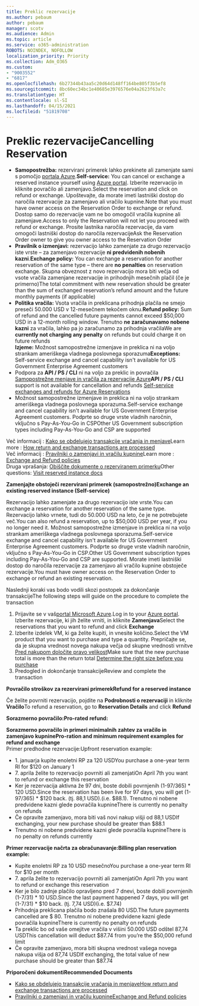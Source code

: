 ```yaml
---
title: Preklic rezervacije
ms.author: pebaum
author: pebaum
manager: scotv
ms.audience: Admin
ms.topic: article
ms.service: o365-administration
ROBOTS: NOINDEX, NOFOLLOW
localization_priority: Priority
ms.collection: Adm_O365
ms.custom:
- "9003552"
- "6817"
ms.openlocfilehash: 6b27344b43aa5c20d64d148ff164be805f3b5ef8
ms.sourcegitcommit: 8bc60ec34bc1e40685e3976576e04a2623f63a7c
ms.translationtype: HT
ms.contentlocale: sl-SI
ms.lasthandoff: 04/15/2021
ms.locfileid: "51819708"
---
```

# <a name="cancelling-reservation"></a><span data-ttu-id="ef9fc-102">Preklic rezervacije</span><span class="sxs-lookup"><span data-stu-id="ef9fc-102">Cancelling Reservation</span></span>

- <span data-ttu-id="ef9fc-103">**Samopostrežba:** rezervirani primerek lahko prekinete ali zamenjate sami s pomočjo [portala Azure](https://portal.azure.com/#blade/Microsoft_Azure_Reservations/ReservationsBrowseBlade).</span><span class="sxs-lookup"><span data-stu-id="ef9fc-103">**Self-service:** You can cancel or exchange a reserved instance yourself using [Azure portal](https://portal.azure.com/#blade/Microsoft_Azure_Reservations/ReservationsBrowseBlade).</span></span> <span data-ttu-id="ef9fc-104">Izberite rezervacijo in kliknite povračilo ali zamenjavo.</span><span class="sxs-lookup"><span data-stu-id="ef9fc-104">Select the reservation and click on refund or exchange.</span></span> <span data-ttu-id="ef9fc-105">Upoštevajte, da morate imeti lastniški dostop do naročila rezervacije za zamenjavo ali vračilo kupnine.</span><span class="sxs-lookup"><span data-stu-id="ef9fc-105">Note that you must have owner access on the Reservation Order to exchange or refund.</span></span> <span data-ttu-id="ef9fc-106">Dostop samo do rezervacije vam ne bo omogočil vračila kupnine ali zamenjave.</span><span class="sxs-lookup"><span data-stu-id="ef9fc-106">Access to only the Reservation will not let you proceed with refund or exchange.</span></span> <span data-ttu-id="ef9fc-107">Prosite lastnika naročila rezervacije, da vam omogoči lastniški dostop do naročila rezervacije</span><span class="sxs-lookup"><span data-stu-id="ef9fc-107">Ask the Reservation Order owner to give you owner access to the Reservation Order</span></span>
- <span data-ttu-id="ef9fc-108">**Pravilnik o izmenjavi:** rezervacijo lahko zamenjate za drugo rezervacijo iste vrste – za zamenjavo rezervacije **ni predvidenih nobenih kazni**.</span><span class="sxs-lookup"><span data-stu-id="ef9fc-108">**Exchange policy:** You can exchange a reservation for another reservation of the same type – there are **no penalties** on reservation exchange.</span></span> <span data-ttu-id="ef9fc-109">Skupna obveznost z novo rezervacijo mora biti večja od vsote vračila zamenjane rezervacije in prihodnjih mesečnih plačil (če je primerno)</span><span class="sxs-lookup"><span data-stu-id="ef9fc-109">The total commitment with new reservation should be greater than the sum of exchanged reservation’s refund amount and the future monthly payments (if applicable)</span></span>
- <span data-ttu-id="ef9fc-110">**Politika vračila:** Vsota vračila in preklicana prihodnja plačila ne smejo preseči 50.000 USD v 12-mesečnem tekočem oknu.</span><span class="sxs-lookup"><span data-stu-id="ef9fc-110">**Refund policy:** Sum of refund and the cancelled future payments cannot exceed $50,000 USD in a 12-month rolling window.</span></span> <span data-ttu-id="ef9fc-111">Trenutno **ne zaračunavamo nobene kazni** za vračila, lahko pa jo zaračunamo za prihodnja vračila</span><span class="sxs-lookup"><span data-stu-id="ef9fc-111">We are **currently not charging any penalty** on refunds but could charge it on future refunds</span></span>  
    <span data-ttu-id="ef9fc-112">**Izjeme:** Možnost samopostrežne izmenjave in preklica ni na voljo strankam ameriškega vladnega poslovnega sporazuma</span><span class="sxs-lookup"><span data-stu-id="ef9fc-112">**Exceptions:** Self-service exchange and cancel capability isn't available for US Government Enterprise Agreement customers</span></span>
- <span data-ttu-id="ef9fc-113">Podpora za **API / PS / CLI** ni na voljo za preklic in povračila [ Samopostrežne menjave in vračila za rezervacije Azure](https://docs.microsoft.com/azure/cost-management-billing/reservations/exchange-and-refund-azure-reservations?WT.mc_id=Portal-Microsoft_Azure_Support)</span><span class="sxs-lookup"><span data-stu-id="ef9fc-113">**API / PS / CLI** support is not available for cancellation and refunds [Self-service exchanges and refunds for Azure Reservations](https://docs.microsoft.com/azure/cost-management-billing/reservations/exchange-and-refund-azure-reservations?WT.mc_id=Portal-Microsoft_Azure_Support)</span></span>
- <span data-ttu-id="ef9fc-114">Možnost samopostrežne izmenjave in preklica ni na voljo strankam ameriškega vladnega poslovnega sporazuma.</span><span class="sxs-lookup"><span data-stu-id="ef9fc-114">Self-service exchange and cancel capability isn't available for US Government Enterprise Agreement customers.</span></span> <span data-ttu-id="ef9fc-115">Podprte so druge vrste vladnih naročnin, vključno s Pay-As-You-Go in CSP</span><span class="sxs-lookup"><span data-stu-id="ef9fc-115">Other US Government subscription types including Pay-As-You-Go and CSP are supported</span></span>

<span data-ttu-id="ef9fc-116">Več informacij : [Kako se obdelujejo transakcije vračanja in menjave](https://docs.microsoft.com/azure/billing/billing-azure-reservations-self-service-exchange-and-refund?WT.mc_id=Portal-Microsoft_Azure_Support#how-return-and-exchange-transactions-are-processed)</span><span class="sxs-lookup"><span data-stu-id="ef9fc-116">Learn more : [How return and exchange transactions are processed](https://docs.microsoft.com/azure/billing/billing-azure-reservations-self-service-exchange-and-refund?WT.mc_id=Portal-Microsoft_Azure_Support#how-return-and-exchange-transactions-are-processed)</span></span>  
<span data-ttu-id="ef9fc-117">Več informacij : [Pravilniki o zamenjavi in ​​vračilu kupnine](https://docs.microsoft.com/azure/billing/billing-azure-reservations-self-service-exchange-and-refund?WT.mc_id=Portal-Microsoft_Azure_Support#exchange-policies)</span><span class="sxs-lookup"><span data-stu-id="ef9fc-117">Learn more : [Exchange and Refund policies](https://docs.microsoft.com/azure/billing/billing-azure-reservations-self-service-exchange-and-refund?WT.mc_id=Portal-Microsoft_Azure_Support#exchange-policies)</span></span>  
<span data-ttu-id="ef9fc-118">Druga vprašanja: [Obiščite dokumente o rezerviranem primerku](https://docs.microsoft.com/azure/billing/billing-save-compute-costs-reservations?WT.mc_id=Portal-Microsoft_Azure_Support)</span><span class="sxs-lookup"><span data-stu-id="ef9fc-118">Other questions: [Visit reserved instance docs](https://docs.microsoft.com/azure/billing/billing-save-compute-costs-reservations?WT.mc_id=Portal-Microsoft_Azure_Support)</span></span>

<span data-ttu-id="ef9fc-119">**Zamenjajte obstoječi rezervirani primerek (samopostrežno)**</span><span class="sxs-lookup"><span data-stu-id="ef9fc-119">**Exchange an existing reserved instance (Self-service)**</span></span>

<span data-ttu-id="ef9fc-120">Rezervacijo lahko zamenjate za drugo rezervacijo iste vrste.</span><span class="sxs-lookup"><span data-stu-id="ef9fc-120">You can exchange a reservation for another reservation of the same type.</span></span> <span data-ttu-id="ef9fc-121">Rezervacijo lahko vrnete, tudi do 50.000 USD na leto, če je ne potrebujete več.</span><span class="sxs-lookup"><span data-stu-id="ef9fc-121">You can also refund a reservation, up to $50,000 USD per year, if you no longer need it.</span></span> <span data-ttu-id="ef9fc-122">Možnost samopostrežne izmenjave in preklica ni na voljo strankam ameriškega vladnega poslovnega sporazuma.</span><span class="sxs-lookup"><span data-stu-id="ef9fc-122">Self-service exchange and cancel capability isn't available for US Government Enterprise Agreement customers.</span></span> <span data-ttu-id="ef9fc-123">Podprte so druge vrste vladnih naročnin, vključno s Pay-As-You-Go in CSP.</span><span class="sxs-lookup"><span data-stu-id="ef9fc-123">Other US Government subscription types including Pay-As-You-Go and CSP are supported.</span></span> <span data-ttu-id="ef9fc-124">Morate imeti lastniški dostop do naročila rezervacije za zamenjavo ali vračilo kupnine obstoječe rezervacije.</span><span class="sxs-lookup"><span data-stu-id="ef9fc-124">You must have owner access on the Reservation Order to exchange or refund an existing reservation.</span></span>

<span data-ttu-id="ef9fc-125">Naslednji koraki vas bodo vodili skozi postopek za dokončanje transakcije</span><span class="sxs-lookup"><span data-stu-id="ef9fc-125">The following steps will guide on the procedure to complete the transaction</span></span>

1. <span data-ttu-id="ef9fc-126">Prijavite se v vaš[portal Microsoft Azure](https://portal.azure.com/#blade/Microsoft_Azure_Reservations/ReservationsBrowseBlade).</span><span class="sxs-lookup"><span data-stu-id="ef9fc-126">Log in to your [Azure portal](https://portal.azure.com/#blade/Microsoft_Azure_Reservations/ReservationsBrowseBlade).</span></span> <span data-ttu-id="ef9fc-127">Izberite rezervacije, ki jih želite vrniti, in kliknite **Zamenjava**</span><span class="sxs-lookup"><span data-stu-id="ef9fc-127">Select the reservations that you want to refund and click **Exchange**</span></span>
2. <span data-ttu-id="ef9fc-128">Izberite izdelek VM, ki ga želite kupiti, in vnesite količino.</span><span class="sxs-lookup"><span data-stu-id="ef9fc-128">Select the VM product that you want to purchase and type a quantity.</span></span> <span data-ttu-id="ef9fc-129">Prepričajte se, da je skupna vrednost novega nakupa večja od skupne vrednosti vrnitve [Pred nakupom določite pravo velikost](https://docs.microsoft.com/azure/virtual-machines/windows/prepay-reserved-vm-instances?WT.mc_id=Portal-Microsoft_Azure_Support#determine-the-right-vm-size-before-you-buy)</span><span class="sxs-lookup"><span data-stu-id="ef9fc-129">Make sure that the new purchase total is more than the return total [Determine the right size before you purchase](https://docs.microsoft.com/azure/virtual-machines/windows/prepay-reserved-vm-instances?WT.mc_id=Portal-Microsoft_Azure_Support#determine-the-right-vm-size-before-you-buy)</span></span>
3. <span data-ttu-id="ef9fc-130">Predogled in dokončanje transakcije</span><span class="sxs-lookup"><span data-stu-id="ef9fc-130">Review and complete the transaction</span></span>

<span data-ttu-id="ef9fc-131">**Povračilo stroškov za rezervirani primerek**</span><span class="sxs-lookup"><span data-stu-id="ef9fc-131">**Refund for a reserved instance**</span></span>

<span data-ttu-id="ef9fc-132">Če želite povrniti rezervacijo, pojdite na **Podrobnosti o rezervaciji** in kliknite **Vračilo**</span><span class="sxs-lookup"><span data-stu-id="ef9fc-132">To refund a reservation, go to **Reservation Details** and click **Refund**</span></span>

<span data-ttu-id="ef9fc-133">**Sorazmerno povračilo:**</span><span class="sxs-lookup"><span data-stu-id="ef9fc-133">**Pro-rated refund:**</span></span>

<span data-ttu-id="ef9fc-134">**Sorazmerno povračilo in primeri minimalnih zahtev za vračilo in zamenjavo kupnine**</span><span class="sxs-lookup"><span data-stu-id="ef9fc-134">**Pro-ration and minimum requirement examples for refund and exchange**</span></span>  
<span data-ttu-id="ef9fc-135">Primer predhodne rezervacije:</span><span class="sxs-lookup"><span data-stu-id="ef9fc-135">Upfront reservation example:</span></span>

- <span data-ttu-id="ef9fc-136">1. januarja kupite enoletni RP za 120 USD</span><span class="sxs-lookup"><span data-stu-id="ef9fc-136">You purchase a one-year term RI for $120 on January 1</span></span>
- <span data-ttu-id="ef9fc-137">7. aprila želite to rezervacijo povrniti ali zamenjati</span><span class="sxs-lookup"><span data-stu-id="ef9fc-137">On April 7th you want to refund or exchange this reservation</span></span>
- <span data-ttu-id="ef9fc-138">Ker je rezervacija aktivna že 97 dni, boste dobili povrnjenih (1-97/365) \* 120 USD.</span><span class="sxs-lookup"><span data-stu-id="ef9fc-138">Since the reservation has been live for 97 days, you will get (1-97/365) \* $120 back.</span></span> <span data-ttu-id="ef9fc-139">(tj. 88,1 USD).</span><span class="sxs-lookup"><span data-stu-id="ef9fc-139">(i.e. $88.1).</span></span> <span data-ttu-id="ef9fc-140">Trenutno ni nobene predvidene kazni glede povračila kupnine</span><span class="sxs-lookup"><span data-stu-id="ef9fc-140">There is currently no penalty on refunds</span></span>
- <span data-ttu-id="ef9fc-141">Če opravite zamenjavo, mora biti vaš novi nakup višji od 88,1 USD</span><span class="sxs-lookup"><span data-stu-id="ef9fc-141">If exchanging, your new purchase should be greater than $88.1</span></span>
- <span data-ttu-id="ef9fc-142">Trenutno ni nobene predvidene kazni glede povračila kupnine</span><span class="sxs-lookup"><span data-stu-id="ef9fc-142">There is no penalty on refunds currently</span></span>

<span data-ttu-id="ef9fc-143">**Primer rezervacije načrta za obračunavanje:**</span><span class="sxs-lookup"><span data-stu-id="ef9fc-143">**Billing plan reservation example:**</span></span>

- <span data-ttu-id="ef9fc-144">Kupite enoletni RP za 10 USD mesečno</span><span class="sxs-lookup"><span data-stu-id="ef9fc-144">You purchase a one-year term RI for $10 per month</span></span>
- <span data-ttu-id="ef9fc-145">7. aprila želite to rezervacijo povrniti ali zamenjati</span><span class="sxs-lookup"><span data-stu-id="ef9fc-145">On April 7th you want to refund or exchange this reservation</span></span>
- <span data-ttu-id="ef9fc-146">Ker je bilo zadnje plačilo opravljeno pred 7 dnevi, boste dobili povrnjenih (1-7/31) \* 10 USD.</span><span class="sxs-lookup"><span data-stu-id="ef9fc-146">Since the last payment happened 7 days, you will get (1-7/31) \* $10 back.</span></span> <span data-ttu-id="ef9fc-147">(tj. 7,74 USD)</span><span class="sxs-lookup"><span data-stu-id="ef9fc-147">(i.e. $7.74)</span></span>
- <span data-ttu-id="ef9fc-148">Prihodnja preklicana plačila bodo znašala 80 USD.</span><span class="sxs-lookup"><span data-stu-id="ef9fc-148">The future payments cancelled are $ 80.</span></span> <span data-ttu-id="ef9fc-149">Trenutno ni nobene predvidene kazni glede povračila kupnine</span><span class="sxs-lookup"><span data-stu-id="ef9fc-149">There is currently no penalty on refunds</span></span>
- <span data-ttu-id="ef9fc-150">Ta preklic bo od vaše omejitve vračila v višini 50.000 USD odštel 87,74 USD</span><span class="sxs-lookup"><span data-stu-id="ef9fc-150">This cancellation will deduct $87.74 from you’re the $50,000 refund limit</span></span>
- <span data-ttu-id="ef9fc-151">Če opravite zamenjavo, mora biti skupna vrednost vašega novega nakupa višja od 87,74 USD</span><span class="sxs-lookup"><span data-stu-id="ef9fc-151">If exchanging, the total value of new purchase should be greater than $87.74</span></span>

<span data-ttu-id="ef9fc-152">**Priporočeni dokumenti**</span><span class="sxs-lookup"><span data-stu-id="ef9fc-152">**Recommended Documents**</span></span>

- [<span data-ttu-id="ef9fc-153">Kako se obdelujejo transakcije vračanja in menjave</span><span class="sxs-lookup"><span data-stu-id="ef9fc-153">How return and exchange transactions are processed</span></span>](https://docs.microsoft.com/azure/billing/billing-azure-reservations-self-service-exchange-and-refund?WT.mc_id=Portal-Microsoft_Azure_Support#how-return-and-exchange-transactions-are-processed)
- [<span data-ttu-id="ef9fc-154">Pravilniki o zamenjavi in ​​vračilu kupnine</span><span class="sxs-lookup"><span data-stu-id="ef9fc-154">Exchange and Refund policies</span></span>](https://docs.microsoft.com/azure/billing/billing-azure-reservations-self-service-exchange-and-refund?WT.mc_id=Portal-Microsoft_Azure_Support#exchange-policies)
